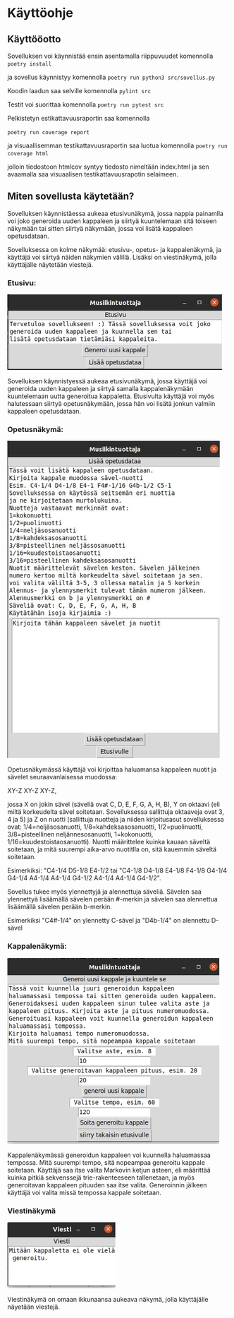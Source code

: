 # Käyttöohje

## Käyttööotto

Sovelluksen voi käynnistää ensin asentamalla riippuvuudet komennolla 
`poetry install`

ja sovellus käynnistyy komennolla
`poetry run python3 src/sovellus.py`

Koodin laadun saa selville komennolla `pylint src`

Testit voi suorittaa komennolla `poetry run pytest src`

Pelkistetyn estikattavuusraportin saa komennolla

`poetry run coverage report`

ja visuaallisemman testikattavuusraportin saa luotua komennolla
`poetry run coverage html`

jolloin tiedostoon htmlcov syntyy tiedosto nimeltään index.html ja sen avaamalla saa
visuaalisen testikattavuusrapotin selaimeen.

## Miten sovellusta käytetään?

Sovelluksen käynnistäessa aukeaa etusivunäkymä, jossa nappia painamlla voi joko generoida uuden kappaleen ja siirtyä kuuntelemaan sitä toiseen näkymään tai sitten siirtyä näkymään, jossa voi lisätä kappaleen opetusdataan.

Sovelluksessa on kolme näkymää: etusivu-, opetus- ja kappalenäkymä, ja käyttäjä voi siirtyä näiden näkymien välillä. Lisäksi on viestinäkymä, jolla 
käyttäjälle näytetään viestejä.


### Etusivu:

![etusivu.jpg](kuvat/etusivu.jpg)

Sovelluksen käynnistyessä aukeaa etusivunäkymä, jossa käyttäjä voi generoida uuden kappaleen ja siirtyä samalla kappalenäkymään kuuntelemaan uutta generoitua kappaletta. Etusivulta käyttäjä voi myös halutessaan siirtyä opetusnäkymään, jossa hän voi lisätä jonkun valmiin kappaleen opetusdataan.


### Opetusnäkymä:

![opetusnakyma.jpg](kuvat/opetusnakyma.jpg)

Opetusnäkymässä käyttäjä voi kirjoittaa haluamansa kappaleen nuotit ja sävelet seuraavanlaisessa muodossa:

XY-Z XY-Z XY-Z,

jossa X on jokin sävel (säveliä ovat C, D, E, F, G, A, H, B), Y on oktaavi (eli miltä korkeudelta sävel soitetaan. Sovelluksessa sallittuja oktaaveja ovat 3, 4 ja 5) ja Z on nuotti (sallittuja nuotteja ja niiden kirjoitusasut sovelluksessa ovat: 
1/4=neljäsosanuotti, 1/8=kahdeksasosanuotti, 1/2=puolinuotti, 3/8=pisteellinen neljännesosanuotti,
1=kokonuotti, 1/16=kuudestoistaosanuotti). Nuotti määrittelee kuinka kauaan säveltä soitetaan, ja mitä suurempi aika-arvo nuotitlla on, sitä kauemmin säveltä soitetaan. 

Esimerkiksi: "C4-1/4 D5-1/8 E4-1/2 tai "C4-1/8 D4-1/8 E4-1/8 F4-1/8 G4-1/4 G4-1/4 A4-1/4 A4-1/4 G4-1/2 A4-1/4 A4-1/4 G4-1/2".

Sovellus tukee myös ylennettyjä ja alennettuja säveliä. Sävelen saa ylennettyä lisäämällä sävelen perään #-merkin ja sävelen saa alennettua lisäämällä sävelen perään b-merkin.

Esimerkiksi "C4#-1/4" on ylennetty C-sävel ja "D4b-1/4" on alennettu D-sävel


### Kappalenäkymä:

![kappalenakyma.jpg](kuvat/kappalenakyma.jpg)

Kappalenäkymässä generoidun kappaleen voi kuunnella haluamassaa tempossa. Mitä suurempi tempo, sitä nopeampaa generoitu kappale soitetaan. Käyttäjä saa itse valita Markovin ketjun asteen, eli määrittää kuinka pitkiä sekvenssejä trie-rakenteeseen tallenetaan, ja myös generoitavan kappaleen pituuden saa itse valita. Generoinnin jälkeen käyttäjä voi valita missä tempossa kappale soitetaan.


### Viestinäkymä

![viestinakyma.jpg](kuvat/viestinakyma.jpg)

Viestinäkymä on omaan ikkunaansa aukeava näkymä, jolla käyttäjälle näyetään viestejä.
